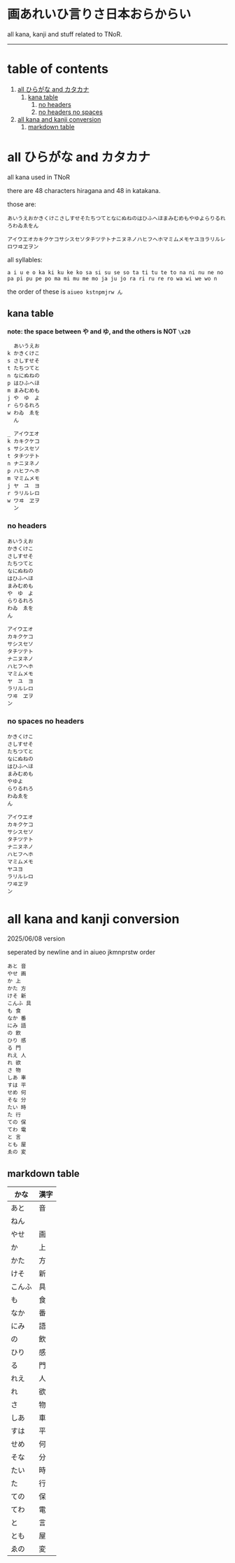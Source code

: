 # 画あれいひ言りさ日本おらからい

all kana, kanji and stuff related to TNoR.

---

# table of contents
1. [all ひらがな and カタカナ](#all-ひらがな-and-カタカナ)
    1. [kana table](#kana-table)
        1. [no headers](#no-headers)
        2. [no headers no spaces](#no-spaces-no-headers)
2. [all kana and kanji conversion](#all-kana-and-kanji-conversion)
    1. [markdown table](#markdown-table)

# all ひらがな and カタカナ
all kana used in TNoR

there are 48 characters hiragana and 48 in katakana.

those are:
```
あいうえおかきくけこさしすせそたちつてとなにぬねのはひふへほまみむめもやゆよらりるれろわゐゑをん
```
```
アイウエオカキクケコサシスセソタチツテトナニヌネノハヒフヘホマミムメモヤユヨラリルレロワヰヱヲン
```

all syllables:
```
a i u e o ka ki ku ke ko sa si su se so ta ti tu te to na ni nu ne no pa pi pu pe po ma mi mu me mo ja ju jo ra ri ru re ro wa wi we wo n
```
the order of these is `aiueo kstnpmjrw ん`

## kana table
**note: the space between や and ゆ, and the others is NOT `\x20`**

```
  あいうえお
k かきくけこ
s さしすせそ
t たちつてと
n なにぬねの
p はひふへほ
m まみむめも
j や　ゆ　よ
r らりるれろ
w わゐ　ゑを
  ん
```

```
_ アイウエオ
k カキクケコ
s サシスセソ
t タチツテト
n ナニヌネノ
p ハヒフヘホ
m マミムメモ
j ヤ　ユ　ヨ
r ラリルレロ
w ワヰ　ヱヲ
  ン
```

### no headers
```
あいうえお
かきくけこ
さしすせそ
たちつてと
なにぬねの
はひふへほ
まみむめも
や　ゆ　よ
らりるれろ
わゐ　ゑを
ん
```

```
アイウエオ
カキクケコ
サシスセソ
タチツテト
ナニヌネノ
ハヒフヘホ
マミムメモ
ヤ　ユ　ヨ
ラリルレロ
ワヰ　ヱヲ
ン
```

### no spaces no headers
```あいうえお
かきくけこ
さしすせそ
たちつてと
なにぬねの
はひふへほ
まみむめも
やゆよ
らりるれろ
わゐゑを
ん
```

```
アイウエオ
カキクケコ
サシスセソ
タチツテト
ナニヌネノ
ハヒフヘホ
マミムメモ
ヤユヨ
ラリルレロ
ワヰヱヲ
ン
```

# all kana and kanji conversion
2025/06/08 version

seperated by newline and in aiueo jkmnprstw order

```
あと 音
やせ 画
か 上
かた 方
けそ 新
こんふ 具
も 食
なか 番
にみ 語
の 飲
ひり 感
る 門
れえ 人
れ 欲
さ 物
しあ 車
すは 平
せめ 何
そな 分
たい 時
た 行
ての 保
てわ 電
と 言
とも 屋
ゑの 変
```

## markdown table
|かな|漢字|
|----|---|
|あと|音|
|ねん||店|
|やせ|画|
|か|上|
|かた|方|
|けそ|新|
|こんふ|具|
|も|食|
|なか|番|
|にみ|語|
|の|飲|
|ひり|感|
|る|門|
|れえ|人|
|れ|欲|
|さ|物|
|しあ|車|
|すは|平|
|せめ|何|
|そな|分|
|たい|時|
|た|行|
|ての|保|
|てわ|電|
|と|言|
|とも|屋|
|ゑの|変|
